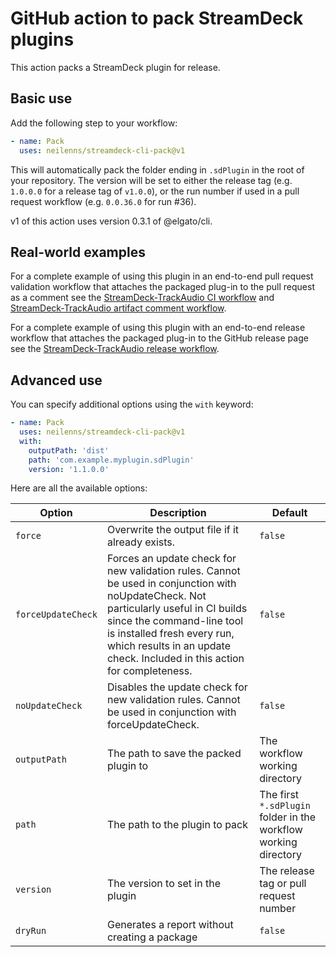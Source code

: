 # GitHub action to pack StreamDeck plugins

This action packs a StreamDeck plugin for release.

## Basic use

Add the following step to your workflow:

```yaml
- name: Pack
  uses: neilenns/streamdeck-cli-pack@v1
```

This will automatically pack the folder ending in `.sdPlugin` in the root of
your repository. The version will be set to either the release tag (e.g.
`1.0.0.0` for a release tag of `v1.0.0`), or the run number if used in a pull
request workflow (e.g. `0.0.36.0` for run #36).

v1 of this action uses version 0.3.1 of @elgato/cli.

## Real-world examples

For a complete example of using this plugin in an end-to-end pull request
validation workflow that attaches the packaged plug-in to the pull request as a
comment see the
[StreamDeck-TrackAudio CI workflow](https://github.com/neilenns/streamdeck-trackaudio/blob/main/.github/workflows/ci.yaml)
and
[StreamDeck-TrackAudio artifact comment workflow](https://github.com/neilenns/streamdeck-trackaudio/blob/main/.github/workflows/pr_artifact_comment.yml).

For a complete example of using this plugin with an end-to-end release workflow
that attaches the packaged plug-in to the GitHub release page see the
[StreamDeck-TrackAudio release workflow](https://github.com/neilenns/streamdeck-trackaudio/blob/main/.github/workflows/release.yaml).

## Advanced use

You can specify additional options using the `with` keyword:

```yaml
- name: Pack
  uses: neilenns/streamdeck-cli-pack@v1
  with:
    outputPath: 'dist'
    path: 'com.example.myplugin.sdPlugin'
    version: '1.1.0.0'
```

Here are all the available options:

| Option             | Description                                                                                                                                                                                                                                                          | Default                                                         |
| ------------------ | -------------------------------------------------------------------------------------------------------------------------------------------------------------------------------------------------------------------------------------------------------------------- | --------------------------------------------------------------- |
| `force`            | Overwrite the output file if it already exists.                                                                                                                                                                                                                      | `false`                                                         |
| `forceUpdateCheck` | Forces an update check for new validation rules. Cannot be used in conjunction with noUpdateCheck. Not particularly useful in CI builds since the command-line tool is installed fresh every run, which results in an update check. Included in this action for completeness. | `false`                                                         |
| `noUpdateCheck`    | Disables the update check for new validation rules. Cannot be used in conjunction with forceUpdateCheck.                                                                                                                                                             | `false`                                                         |
| `outputPath`       | The path to save the packed plugin to                                                                                                                                                                                                                                | The workflow working directory                                  |
| `path`             | The path to the plugin to pack                                                                                                                                                                                                                                       | The first `*.sdPlugin` folder in the workflow working directory |
| `version`          | The version to set in the plugin                                                                                                                                                                                                                                     | The release tag or pull request number                          |
| `dryRun`           | Generates a report without creating a package                                                                                                                                                                                                                        | `false`                                                         |
